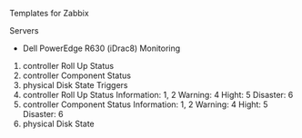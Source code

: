 Templates for Zabbix

Servers

- Dell PowerEdge R630 (iDrac8)
Monitoring
1) controller Roll Up Status
2) controller Component Status
3) physical Disk State
Triggers
1) controller Roll Up Status
	Information: 1, 2
	Warning: 4
	Hight: 5
	Disaster: 6
2) controller Component Status
	Information: 1, 2
	Warning: 4
	Hight: 5
	Disaster: 6
3) physical Disk State
